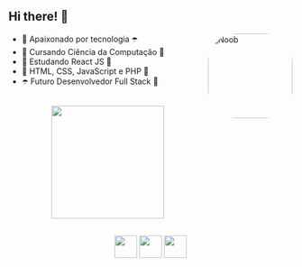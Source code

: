 ## Hi there! 👋      

<img align="right" alt="Noob" height="150" style="border-radius:50px;" src="https://user-images.githubusercontent.com/124900375/219742025-f00be625-2aa7-4e33-a1e8-543dda9895f0.gif?width=468&height=468 width=676&height=676">

- 💜 Apaixonado por tecnologia ☂️
- 🔮 Cursando Ciência da Computação 👾      
- 🍇 Estudando React JS 🍇
- 👾 HTML, CSS, JavaScript e PHP 🔮
- ☂️ Futuro Desenvolvedor Full Stack 💜      

##

<!-- Fiquem à vontade para copiar o código se quiserem <3 -->

<div align="center">
  
  <a href="https://github.com/helderjuann">
  <img height="200em" src="https://github-readme-stats.vercel.app/api?username=helderjuann&show_icons=true&theme=nightowl"/>
 
</div> <!-- dentro dessa div fica o GitHub stats, você só precisa copiar e mudar o username -->

##

<div align="center">  <!-- dentro dessa div tem os icons das redes sociais que você pode colocar a que quiser e mudar a cor também! -->
  
  <a href="https://instagram.com/helderprado7" target="_blank"><img src="https://img.shields.io/badge/-Instagram-9370DB?style=for-the-badge&logo=instagram&logoColor=white" target="_blank" height="40em"></a>
  <a href = "mailto:contatohelderjuan@gmail.com"><img src="https://img.shields.io/badge/-Gmail-9370DB?style=for-the-badge&logo=gmail&logoColor=white" target="_blank" height="40em"></a>
  <a href="https://www.linkedin.com/in/helder-juan-933957264/" target="_blank"><img src="https://img.shields.io/badge/-LinkedIn-9370DB?style=for-the-badge&logo=linkedin&logoColor=white" target="_blank" height="40em"></a> 
  
</div>
